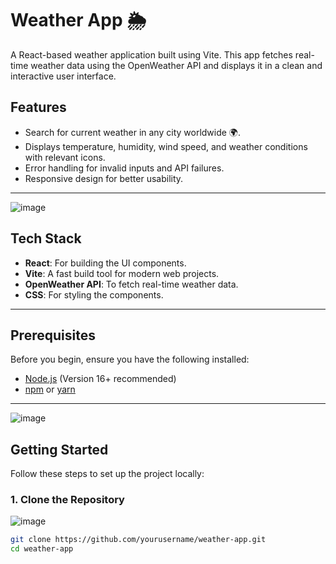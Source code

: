 # Weather App 🌦️

A React-based weather application built using Vite. This app fetches real-time weather data using the OpenWeather API and displays it in a clean and interactive user interface.

## Features

- Search for current weather in any city worldwide 🌍.
- Displays temperature, humidity, wind speed, and weather conditions with relevant icons.
- Error handling for invalid inputs and API failures.
- Responsive design for better usability.

---
![image](https://github.com/user-attachments/assets/7bc7d393-761b-44cf-b43c-20e59adc5925)

## Tech Stack

- **React**: For building the UI components.
- **Vite**: A fast build tool for modern web projects.
- **OpenWeather API**: To fetch real-time weather data.
- **CSS**: For styling the components.

---

## Prerequisites

Before you begin, ensure you have the following installed:

- [Node.js](https://nodejs.org/) (Version 16+ recommended)
- [npm](https://www.npmjs.com/) or [yarn](https://yarnpkg.com/)

---
![image](https://github.com/user-attachments/assets/e207d325-7593-4d63-bc1a-81f46e494722)

## Getting Started

Follow these steps to set up the project locally:

### 1. Clone the Repository
![image](https://github.com/user-attachments/assets/04181577-6021-4c35-b480-9eee0014ad16)

```bash
git clone https://github.com/yourusername/weather-app.git
cd weather-app
